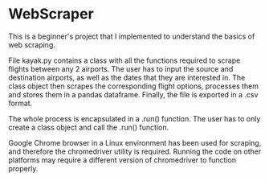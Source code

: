 # WebScraper
This is a beginner's project that I implemented to understand the basics of web scraping. 

File kayak.py contains a class with all the functions required to scrape flights between any 2 airports. The user has to input the source and destination airports, as well as the dates that they are interested in. The class object then scrapes the corresponding flight options, processes them and stores them in a pandas dataframe. Finally, the file is exported in a .csv format. 

The whole process is encapsulated in a .run() function. The user has to only create a class object and call the .run() function.

Google Chrome browser in a Linux environment has been used for scraping, and therefore the chromedriver utility is required. Running the code on other platforms may require a different version of chromedriver to function properly.
